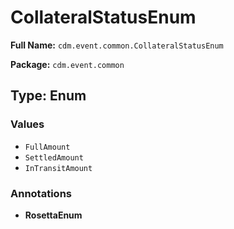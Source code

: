 # CollateralStatusEnum

**Full Name:** `cdm.event.common.CollateralStatusEnum`

**Package:** `cdm.event.common`

## Type: Enum

### Values

- `FullAmount`
- `SettledAmount`
- `InTransitAmount`
### Annotations

- **RosettaEnum**

